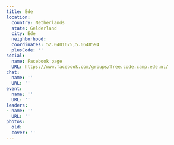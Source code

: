 ```yaml
---
title: Ede
location:
  country: Netherlands
  state: Gelderland
  city: Ede
  neighborhood: 
  coordinates: 52.0401675,5.6648594
  plusCode: ''
social:
  name: Facebook page
  URL: https://www.facebook.com/groups/free.code.camp.ede.nl/
chat:
  name: ''
  URL: ''
event:
  name: ''
  URL: ''
leaders:
- name: ''
  URL: ''
photos:
  old: 
  cover: ''
---
```

